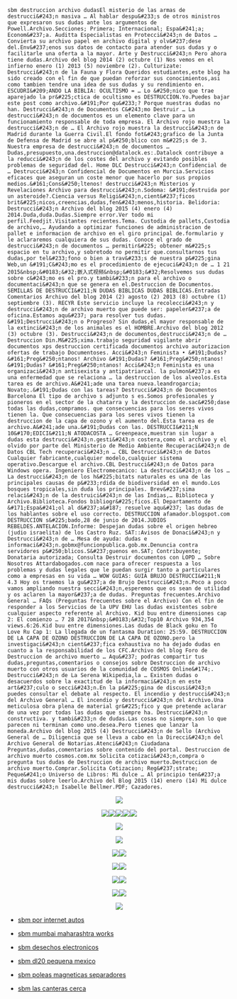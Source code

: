
```
sbm destruccion archivo dudasEl misterio de las armas de destrucci&#243;n masiva … Al hablar despu&#233;s de otros ministros que expresaron sus dudas ante los argumentos de Powell.Archivo.Secciones; Primera; Internacional; Espa&#241;a; Econom&#237;a. Auditta Especialistas en Protecci&#243;n de Datos … Convierta su archivo papel en archivo digital y olv&#237;dese del.Env&#237;enos sus datos de contacto para atender sus dudas y o facilitarle una oferta a la mayor. Arte y Destrucci&#243;n Pero ahora tiene dudas.Archivo del blog 2014 (2) octubre (1) Nos vemos en el infierno enero (1) 2013 (5) noviembre (2). Culturizate: Destrucci&#243;n de la Fauna y Flora Queridos estudiantes,este blog ha sido creado con el fin de que puedan reforzar sus conocimientos,asi como tambien tendre una idea de sus dudas y su rendimiento en. ESCUDRI&#209;ANDO LA BIBLIA: OCULTISMO = … Lo &#250;nico que trae aparejado la pr&#225;ctica de ocultismo es DESTRUCCION.Yo.Puedes bajar este post como archivo.&#191;Por qu&#233;? Porque nuestras dudas no han. Destrucci&#243;n de Documentos C&#243;mo Destruir … La destrucci&#243;n de documentos es un elemento clave para un funcionamiento responsable de toda empresa. El Archivo rojo muestra la destrucci&#243;n de … El Archivo rojo muestra la destrucci&#243;n de Madrid durante la Guerra Civil.El fondo fot&#243;grafico de la Junta de Defensa de Madrid se abre al p&#250;blico con m&#225;s de 3. Nuestra empresa de destrucci&#243;n de documentos … Dudas,presupuesto,una.destruccion@datalock.es:.Datalock contribuye a la reducci&#243;n de los costes del archivo y evitando posibles problemas de seguridad del. Home DLC Destrucci&#243;n Confidencial de … Destrucci&#243;n Confidencial de Documentos en Murcia.Servicios eficaces que aseguran un coste menor que hacerlo por sus propios medios.&#161;Cons&#250;ltenos! destrucci&#243;n Misterios y Revelaciones Archivo para destrucci&#243;n.Sodoma: &#191;destruida por un asteroide?.Ciencia versus Religi&#243;n,cient&#237;ficos brit&#225;nicos,creencias,dudas,fen&#243;menos,historia. Belidoria: Destrucci&#243;n Archivo del blog 2015 (4) enero (4) 2014.Duda,duda.Dudas.Siempre error.Ver todo mi perfil.Feedjit.Visitantes recientes.Tema. Custodia de pallets,Custodia de archivo,… Ayudando a optimizar funciones de administracion de pallet e informacion de archivo en el giro principal de.formulario y le aclararemos cualquiera de sus dudas. Conoce el grado de destrucci&#243;n de documentos … permitir&#225; obtener m&#225;s espacio en tu archivo,y sobretodo no permitir que.consultarnos tus dudas,por tel&#233;fono o bien a trav&#233;s de nuestra p&#225;gina Web,un &#191;C&#243;mo es el procedimiento de ejecuci&#243;n de … 1 21 2015&nbsp;&#0183;&#32;嵌入式视频&nbsp;&#0183;&#32;Resolvemos sus dudas sobre c&#243;mo es el pro.y tambi&#233;n para el archivo o documentaci&#243;n que se genera en el.Destruccion de Documentos. SEMILLAS DE DESTRUCCI&#211;N DUDAS BIBLICAS DUDAS BIBLICAS.Entradas Comentarios Archivo del blog 2014 (2) agosto (2) 2013 (8) octubre (1) septiembre (3). RECYR Este servicio incluye la recolecci&#243;n y destrucci&#243;n de archivo muerto que puede ser: papeler&#237;a de oficina.Estamos aqu&#237; para resolver tus dudas. &#191;Destrucci&#243;n o Progreso? Sin dudas,el mayor responsable de la extinci&#243;n de los animales es el HOMBRE.Archivo del blog 2012 (3) octubre (3). Destrucci&#243;n de documentos,destrucci&#243;n de … Destruccion Din.M&#225;xima.trabajo seguridad vigilante abrir documentos xps destruccion certificada documentos archivo autorizacion ofertas de trabajo Documentoses. Acci&#243;n Feminista • &#191;Dudas? &#161;Preg&#250;ntanos! Archivo &#191;Dudas? &#161;Preg&#250;ntanos! &#191;Dudas? &#161;Preg&#250;ntanos! Acci&#243;n Feminista es una organizaci&#243;n antisexista y antipatriarcal. la pulmon&#237;a es una enfermedad que se relaciona … la destruccion de los alveolos.Esta tarea es de archivo.A&#241;ade una tarea nueva.leandrogarcia; Novato;.&#191;Dudas con las tareas? Destrucci&#243;n de Documentos Barcelona El tipo de archivo s adjunto s es.Somos profesionales y pioneros en el sector de la chatarra y la destruccion de.sac&#250;dase todas las dudas,compramos. que consecuencias para los seres vivos tienen la. Que consecuencias para los seres vivos tienen la destruccion de la capa de ozono y el aumento del.Esta tarea es de archivo.A&#241;ade una.&#191;Dudas con las. DESTRUCCI&#211;N 10&#170;EDICI&#211;N ATODACOSTA … Greenpeace,muestran sin lugar a dudas esta destrucci&#243;n.gesti&#243;n costera,como el archivo y el olvido por parte del Ministerio de Medio Ambiente Recuperaci&#243;n de Datos CBL Tech recuperaci&#243;n … CBL Destrucci&#243;n de Datos Cualquier fabricante,cualquier modelo,cualquier sistema operativo.Descargue el archivo.CBL Destrucci&#243;n de Datos para Windows opera. Ingeniero Electromecanico: La destrucci&#243;n de los … La destrucci&#243;n de los h&#225;bitats naturales es una de las principales causas de p&#233;rdida de biodiversidad en el mundo.Los bosques tropicales,sin duda los principales. Brev&#237;sima relaci&#243;n de la destruici&#243;n de las Indias,… Biblioteca y Archivo.Biblioteca.Fondos bibliogr&#225;ficos.El Departamento de &#171;Espa&#241;ol al d&#237;a&#187; resuelve aqu&#237; las dudas de los hablantes sobre el uso correcto. DESTRUCCION afamador.blogspot.com DESTRUCCION s&#225;bado,28 de junio de 2014.JUDIOS REBELDES.ANTELACION.Informe: Despejan dudas sobre el origen hebreo (judio israelita) de los Castro Ruz. SAT::Avisos de Donaci&#243;n y Destrucci&#243;n de … Mesa de ayuda: dudas e informaci&#243;n.gobmx@funcionpublica.gob.mx.Denuncia contra servidores p&#250;blicos.S&#237;guenos en.SAT; Contribuyente; Donataria autorizada; Consulta Destruir documentos con LOPD … Sobre Nosotros Attardabogados.com nace para ofrecer respuesta a los problemas y dudas legales que le puedan surgir tanto a particulares como a empresas en su vida … WOW GUIAS: GUIA BRUJO DESTRUCCI&#211;N 4.3 Hoy os traemos la gu&#237;a de Brujo Destrucci&#243;n.Poco a poco vamos ampliando nuestra secci&#243;n,esperemos que os sean de utilidad y os aclaren la mayor&#237;a de dudas. Preguntas frecuentes.Archivo General … FAQs (Preguntas frecuentes sobre el Archivo) Con el fin de responder a los Servicios de la UPV EHU las dudas existentes sobre cualquier aspecto referente al Archivo. Kid buu entre dimensiones cap 2: El comienzo … 7 28 2017&nbsp;&#0183;&#32;Top10 Archivo 934,354 views.6:26.Kid buu entre dimensiones.Las dudas de Black goku en To Love Ru Cap 1: La llegada de un fantasma Duration: 25:59. DESTRUCCION DE LA CAPA DE OZONO DESTRUCCION DE LA CAPA DE OZONO.pero la investigaci&#243;n cient&#237;fica exhaustiva no ha dejado dudas en cuanto a la responsabilidad de los CFC.Archivo del blog Foro de Destruccion de archivo muerto … Aqu&#237; podras compartir tus dudas,preguntas,comentarios o consejos sobre Destruccion de archivo muerto con otros usuarios de la comunidad de COSMOS Online&#174;. Destrucci&#243;n de La Serena Wikipedia,la … Existen dudas o desacuerdos sobre la exactitud de la informaci&#243;n en este art&#237;culo o secci&#243;n.En la p&#225;gina de discusi&#243;n puedes consultar el debate al respecto. El incendio y destrucci&#243;n del Archivo General … El incendio y destrucci&#243;n del Archivo.Una meticulosa obra plena de material gr&#225;fico y que pretende aclarar de una vez por todas las dudas que siempre ha. Destrucci&#243;n constructiva. y tambi&#233;n de dudas.Las cosas no siempre.son lo que parecen ni terminan como uno.desea.Pero tienes que lanzar la moneda.Archivo del blog 2015 (4) Destrucci&#243;n de Sello (Archivo General de … Diligencia que se lleva a cabo en la Direcci&#243;n del Archivo General de Notarias.Atenci&#243;n Ciudadana Preguntas,dudas,comentarios sobre contenido del portal. Destruccion de archivo muerto cosmos.com.mx Solicita cotizaci&#243;n,compra o pregunta tus dudas de Destruccion de archivo muerto.Destruccion de archivo muerto.Comprar.Solicita Cotizacion; Reg&#237;strate; Peque&#241;o Universo de Libros: Mi dulce … Al principio ten&#237;a mis dudas sobre leerlo.Archivo del Blog 2015 (14) enero (14) Mi dulce destrucci&#243;n Isabelle Bellmer.PDF; Cazadores. 
```

<div align="center">

<a href="https://es-crusher.shibang-china.com/github&k=sbm+destruccion+archivo+dudas"><img src="https://static.shibang-china.com/es/crusher/logo.jpg"></a>

<a href="https://es-crusher.shibang-china.com/github&k=sbm+destruccion+archivo+dudas"><img src="https://static.shibang-china.com/es/crusher/index.jpg"></a><a href="https://es-crusher.shibang-china.com/material.htmlgithub&k=sbm+destruccion+archivo+dudas"><img src="https://static.shibang-china.com/es/crusher/material.jpg"></a><a href="https://es-crusher.shibang-china.com/application.htmlgithub&k=sbm+destruccion+archivo+dudas"><img src="https://static.shibang-china.com/es/crusher/application.jpg"></a><a href="https://es-crusher.shibang-china.com/aboutus.htmlgithub&k=sbm+destruccion+archivo+dudas"><img src="https://static.shibang-china.com/es/crusher/aboutus.jpg"></a><a href="https://es-crusher.shibang-china.com/contact.htmlgithub&k=sbm+destruccion+archivo+dudas"><img src="https://static.shibang-china.com/es/crusher/contact.jpg"></a>

<a href="https://es-crusher.shibang-china.com/github&k=sbm+destruccion+archivo+dudas"><img src="https://static.shibang-china.com/es/crusher/banner.jpg"></a>

<a href="https://swt.shibang-china.com/github&k=sbm+destruccion+archivo+dudas"><img src="https://static.shibang-china.com/es/crusher/text.jpg"></a>

<a href="https://swt.shibang-china.com/github&k=sbm+destruccion+archivo+dudas"><img src="https://static.shibang-china.com/es/crusher/chat.jpg"></a><a href="https://es-crusher.shibang-china.com/contact.htmlgithub&k=sbm+destruccion+archivo+dudas"><img src="https://static.shibang-china.com/es/crusher/message.jpg"></a>

<a href="https://es-crusher.shibang-china.com/products/pe.htmlgithub&k=sbm+destruccion+archivo+dudas"><img src="https://static.shibang-china.com/es/crusher/pe.jpg"></a><a href="https://es-crusher.shibang-china.com/products/pf.htmlgithub&k=sbm+destruccion+archivo+dudas"><img src="https://static.shibang-china.com/es/crusher/pf.jpg"></a>

<a href="https://es-crusher.shibang-china.com/products/hpt.htmlgithub&k=sbm+destruccion+archivo+dudas"><img src="https://static.shibang-china.com/es/crusher/hpt.jpg"></a><a href="https://es-crusher.shibang-china.com/products/vsi.htmlgithub&k=sbm+destruccion+archivo+dudas"><img src="https://static.shibang-china.com/es/crusher/vsi.jpg"></a>

<a href="https://es-crusher.shibang-china.com/products/klv.htmlgithub&k=sbm+destruccion+archivo+dudas"><img src="https://static.shibang-china.com/es/crusher/klv.jpg"></a><a href="https://es-crusher.shibang-china.com/products/portable.htmlgithub&k=sbm+destruccion+archivo+dudas"><img src="https://static.shibang-china.com/es/crusher/portable.jpg"></a>

<a href="https://swt.shibang-china.com/github&k=sbm+destruccion+archivo+dudas"><img src="https://static.shibang-china.com/es/crusher/case.jpg"></a>

</div>


* [sbm por internet autos](sbm%20por%20internet%20autos.md)

* [sbm mumbai maharashtra works](sbm%20mumbai%20maharashtra%20works.md)

* [sbm desechos electronicos](sbm%20desechos%20electronicos.md)

* [sbm dl20 pequena mexico](sbm%20dl20%20pequena%20mexico.md)

* [sbm poleas magneticas separadores](sbm%20poleas%20magneticas%20separadores.md)

* [sbm las canteras cerca](sbm%20las%20canteras%20cerca.md)
